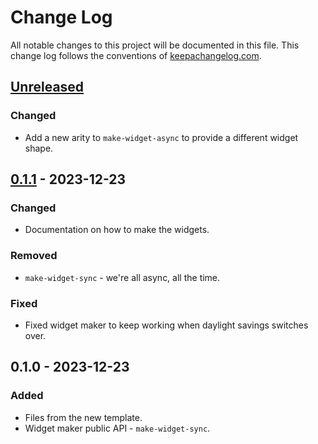 # Change Log
All notable changes to this project will be documented in this file. This change log follows the conventions of [keepachangelog.com](http://keepachangelog.com/).

## [Unreleased]
### Changed
- Add a new arity to `make-widget-async` to provide a different widget shape.

## [0.1.1] - 2023-12-23
### Changed
- Documentation on how to make the widgets.

### Removed
- `make-widget-sync` - we're all async, all the time.

### Fixed
- Fixed widget maker to keep working when daylight savings switches over.

## 0.1.0 - 2023-12-23
### Added
- Files from the new template.
- Widget maker public API - `make-widget-sync`.

[Unreleased]: https://github.com/io.lvh/home-automation/compare/0.1.1...HEAD
[0.1.1]: https://github.com/io.lvh/home-automation/compare/0.1.0...0.1.1
